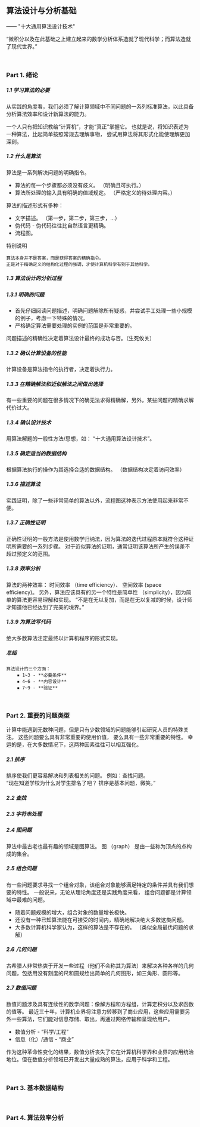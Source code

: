 ## 算法设计与分析基础
—— "十大通用算法设计技术"

“微积分以及在此基础之上建立起来的数学分析体系造就了现代科学；而算法造就了现代世界。”

<br>

### Part 1. 绪论

##### 1.1 学习算法的必要
从实践的角度看，我们必须了解计算领域中不同问题的一系列标准算法，以此具备分析算法效率和设计新算法的能力。

一个人只有把知识教给“计算机”，才能“真正”掌握它。 也就是说，将知识表述为一种算法，比起简单按照常规去理解事物，
尝试用算法将其形式化能使理解更加深刻。

##### 1.2 什么是算法
算法是一系列解决问题的明确指令。

* 算法的每一个步骤都必须没有歧义。 （明确且可执行。）
* 算法所处理的输入具有明确的值域规定。 （严格定义的待处理内容。）

算法的描述形式有多种：
* 文字描述。 （第一步，第二步，第三步，...）
* 伪代码 - 伪代码往往比自然语言更精确。
* 流程图。

特别说明
```
算法本身并不是答案，而是获得答案的精确指令。
正是对于精确定义的结构化过程的强调，才使计算机科学有别于其他科学。
```

##### 1.3 算法设计的分析过程

##### 1.3.1 明确的问题
* 首先仔细阅读问题描述，明确问题解除所有疑惑，并尝试手工处理一些小规模的例子，考虑一下特殊的情况。
* 严格确定算法需要处理的实例的范围是非常重要的。

问题描述的精确性决定着算法设计最终的成功与否。（生死攸关）

##### 1.3.2 确认计算设备的性能
计算设备是算法指令的执行者，决定着执行力。

##### 1.3.3 在精确解法和近似解法之间做出选择
有一些重要的问题在很多情况下的确无法求得精确解，另外，某些问题的精确求解代价过大。

##### 1.3.4 确认设计技术
用算法解题的一般性方法/思想，如： “十大通用算法设计技术”。

##### 1.3.5 确定适当的数据结构
根据算法执行的操作为其选择合适的数据结构。 （数据结构决定着访问效率）

##### 1.3.6 描述算法
实践证明，除了一些非常简单的算法以外，流程图这种表示方法使用起来非常不便。

##### 1.3.7 正确性证明
正确性证明的一般方法是使用数学归纳法，因为算法的迭代过程原本就符合这种证明所需要的一系列步骤。
对于近似算法的证明，通常证明该算法所产生的误差不超过预定义的范围。

##### 1.3.8 效率分析
算法的两种效率： 时间效率 （time efficiency）、 空间效率 (space efficiency)。 另外，算法应该具有的另一个特性是简单性 （simplicity），因为简单的算法更容易理解和实现。
“不是在无以复加，而是在无以复减的时候，设计师才知道他已经达到了完美的境界。”

##### 1.3.9 为算法写代码
绝大多数算法注定最终以计算机程序的形式实现。

##### 总结
```
算法设计的三个方面：
    ▪ 1~3 - **必要条件**
    ▪ 4~6 - **内容设计**
    ▪ 7~9 - **验证**
```

<br>

### Part 2. 重要的问题类型
计算中能遇到无数种问题，但是只有少数领域的问题能够引起研究人员的特殊关注。 这些问题要么具有非常重要的使用价值，
要么具有一些非常重要的特性。 幸运的是，在大多数情况下，这两种因素往往可以相互强化。

##### 2.1 排序
排序使我们更容易解决和列表相关的问题。 例如：查找问题。 <br>
“现在知道学校为什么对学生排名了吧？ 排序是基本问题，微笑。”

##### 2.2 查找

##### 2.3 字符串处理

##### 2.4 图问题
算法中最古老也最有趣的领域是图算法。 图 （graph） 是由一些称为顶点的点构成的集合。

##### 2.5 组合问题
有一些问题要求寻找一个组合对象，该组合对象能够满足特定的条件并具有我们想要的特性。 一般说来，无论从理论角度还是实践角度来看，
组合问题都是计算领域中最难的问题。
* 随着问题规模的增大，组合对象的数量增长极快。
* 还没有一种已知算法能在可接受的时间内，精确地解决绝大多数这类问题。
* 大多数计算机科学家认为，这样的算法是不存在的。 （类似全局最优问题的求解）

##### 2.6 几何问题
古希腊人非常热衷于开发一些过程（他们不会称其为算法）来解决各种各样的几何问题，包括用没有刻度的尺和圆规绘出简单的几何图形，如三角形、圆形等。

##### 2.7 数值问题
数值问题涉及具有连续性的数学问题：像解方程和方程组，计算定积分以及求函数的值等。
最近三十年，计算机业界将注意力转移到了商业应用，这些应用需要另外一些算法，它们能对信息存储、取出，再通过网络传输和呈现给用户。
* 数值分析 - “科学/工程”
* 信息（化）/通信 - “商业”

作为这种革命性变化的结果，数值分析丧失了它在计算机科学界和业界的应用统治地位。但在数值分析领域已开发出大量成熟的算法，应用于科学和工程。

<br>

### Part 3. 基本数据结构



<br>

### Part 4. 算法效率分析

